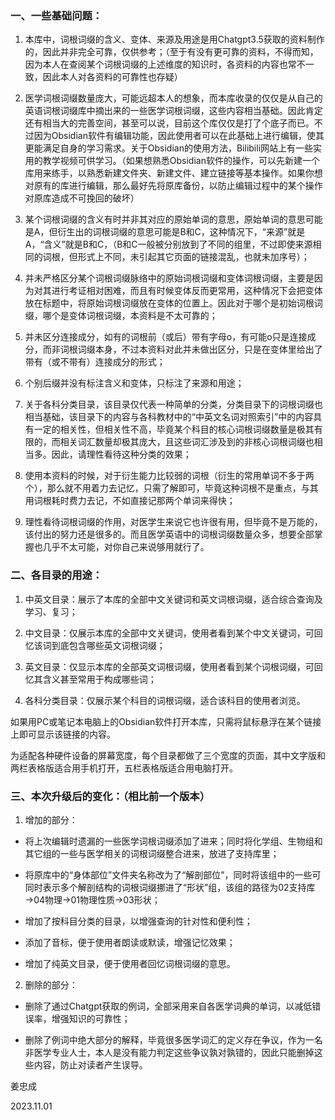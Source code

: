 
### <span class="definition">一、一些基础问题：</span>

1. 本库中，词根词缀的含义、变体、来源及用途是用Chatgpt3.5获取的资料制作的，因此并非完全可靠，仅供参考；（至于有没有更可靠的资料，不得而知，因为本人在查阅某个词根词缀的上述维度的知识时，各资料的内容也常不一致，因此本人对各资料的可靠性也存疑）

2. 医学词根词缀数量庞大，可能远超本人的想象，而本库收录的仅仅是从自己的英语词根词缀库中摘出来的一些医学词根词缀，这些内容相当基础。因此肯定还有相当大的完善空间，甚至可以说，目前这个库仅仅是打了个底子而已。不过因为Obsidian软件有编辑功能，因此使用者可以在此基础上进行编辑，使其更能满足自身的学习需求。关于Obsidian的使用方法，Bilibili网站上有一些实用的教学视频可供学习。（如果想熟悉Obsidian软件的操作，可以先新建一个库用来练手，以熟悉新建文件夹、新建文件、建立链接等基本操作。如果你想对原有的库进行编辑，那么最好先将原库备份，以防止编辑过程中的某个操作对原库造成不可挽回的破坏）

3. 某个词根词缀的含义有时并非其对应的原始单词的意思，原始单词的意思可能是A，但衍生出的词根词缀的意思可能是B和C，这种情况下，“来源”就是A，“含义”就是B和C，（B和C一般被分别放到了不同的组里，不过即使来源相同的词根，但形式上不同，未引起其它页面的链接混乱，也就未加序号）；

4. 并未严格区分某个词根词缀脉络中的原始词根词缀和变体词根词缀，主要是因为对其进行考证相对困难，而且有时候变体反而更常用，这种情况下会把变体放在标题中，将原始词根词缀放在变体的位置上。因此对于哪个是初始词根词缀，哪个是变体词根词缀，本资料是不太可靠的；

5. 并未区分连接成分，如有的词根前（或后）带有字母o，有可能o只是连接成分，而非词根词缀本身，不过本资料对此并未做出区分，只是在变体里给出了带有（或不带有）连接成分的形式；

6. 个别后缀并没有标注含义和变体，只标注了来源和用途；

7. 关于各科分类目录，该目录仅代表一种简单的分类，分类目录下的词根词缀也相当基础，该目录下的内容与各科教材中的“中英文名词对照索引”中的内容具有一定的相关性，但相关性不高，毕竟某个科目的核心词根词缀数量是极其有限的，而相关词汇数量却极其庞大，且这些词汇涉及到的非核心词根词缀也相当多。因此，请理性看待这种分类的效果；

8. 使用本资料的时候，对于衍生能力比较弱的词根（衍生的常用单词不多于两个），那么就不用着力去记忆，只需了解即可，毕竟这种词根不是重点，与其用词根耗时费力去记，不如直接记那两个单词来得快；

9. 理性看待词根词缀的作用，对医学生来说它也许很有用，但毕竟不是万能的，该付出的努力还是很多的。而且医学英语中的词根词缀数量众多，想要全部掌握也几乎不太可能，对你自己来说够用就行了。

### <span class="definition">二、各目录的用途：</span>

1. 中英文目录：展示了本库的全部中文关键词和英文词根词缀，适合综合查询及学习、复习；

2. 中文目录：仅展示本库的全部中文关键词，使用者看到某个中文关键词，可回忆该词到底包含哪些英文词根词缀；

3. 英文目录：仅显示本库的全部英文词根词缀，使用者看到某个词根词缀，可回忆其含义甚至常用于构成哪些词；

4. 各科分类目录：仅展示某个科目的词根词缀，适合该科目的使用者浏览。

如果用PC或笔记本电脑上的Obsidian软件打开本库，只需将鼠标悬浮在某个链接上即可显示该链接的内容。

为适配各种硬件设备的屏幕宽度，每个目录都做了三个宽度的页面，其中文字版和两栏表格版适合用手机打开，五栏表格版适合用电脑打开。

### <span class="definition">三、本次升级后的变化：（相比前一个版本）</span>

1. 增加的部分：

- 将上次编辑时遗漏的一些医学词根词缀添加了进来；同时将化学组、生物组和其它组的一些与医学相关的词根词缀整合进来，放进了支持库里；

- 将原库中的“身体部位”文件夹名称改为了“解剖部位”，同时将该组中的一些可同时表示多个解剖结构的词根词缀挪进了“形状”组，该组的路径为02支持库→04物理→01物理性质→03形状；

- 增加了按科目分类的目录，以增强查询的针对性和便利性；

- 添加了音标，便于使用者朗读或默读，增强记忆效果；

- 增加了纯英文目录，便于使用者回忆词根词缀的意思。

2. 删除的部分：

- 删除了通过Chatgpt获取的例词，全部采用来自各医学词典的单词，以减低错误率，增强知识的可靠性；

- 删除了例词中绝大部分的解释，毕竟很多医学词汇的定义存在争议，作为一名非医学专业人士，本人是没有能力判定这些争议孰对孰错的，因此只能删掉这些内容，防止对读者产生误导。

姜忠成

2023.11.01